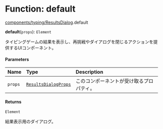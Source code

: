 # Function: default

[components/typing/ResultsDialog](../modules/components_typing_ResultsDialog.md).default

**default**(`props`): `Element`

タイピングゲームの結果を表示し、再挑戦やダイアログを閉じるアクションを提供するUIコンポーネント。

#### Parameters

| Name | Type | Description |
| :------ | :------ | :------ |
| `props` | [`ResultsDialogProps`](../types/types.ResultsDialogProps.md) | このコンポーネントが受け取るプロパティ。 |

#### Returns

`Element`

結果表示用のダイアログ。
